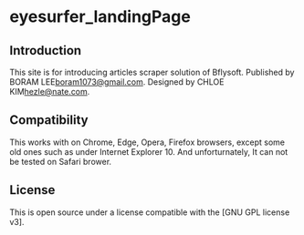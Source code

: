# eyesurfer_landingPage

## Introduction
This site is for introducing articles scraper solution of Bflysoft.
Published by BORAM LEE<boram1073@gmail.com>.
Designed by CHLOE KIM<hezle@nate.com>.

## Compatibility
This works with on Chrome, Edge, Opera, Firefox browsers, except some old ones such as under Internet Explorer 10.
And unforturnately, It can not be tested on Safari brower.

## License
This is open source under a license compatible with the [GNU GPL license v3].
